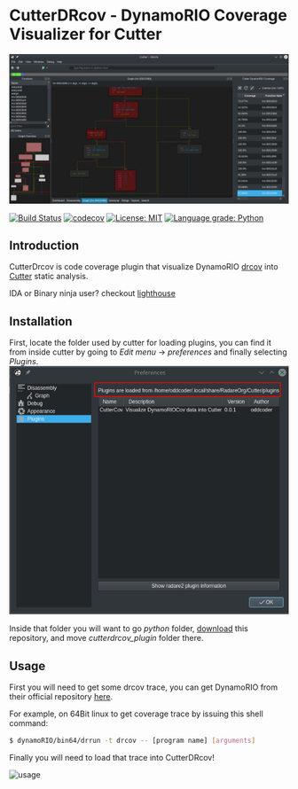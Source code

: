 # CutterDRcov - DynamoRIO Coverage Visualizer for Cutter

![Screenshot](screanshots/overview.jpg?raw=true)

[![Build Status](https://travis-ci.org/oddcoder/CutterDRcov.svg?branch=master)](https://travis-ci.org/oddcoder/CutterDRcov)
[![codecov](https://codecov.io/gh/oddcoder/CutterDRcov/branch/master/graph/badge.svg)](https://codecov.io/gh/oddcoder/CutterDRcov)
[![License: MIT](https://img.shields.io/badge/License-MIT-blue.svg)](LICENSE)
[![Language grade: Python](https://img.shields.io/lgtm/grade/python/g/oddcoder/CutterDRcov.svg?logo=lgtm&logoWidth=18)](https://lgtm.com/projects/g/oddcoder/CutterDRcov/context:python)

## Introduction

CutterDrcov is code coverage plugin that visualize DynamoRIO
[drcov](http://dynamorio.org/docs/page_drcov.html) into [Cutter](https://cutter.re)
static analysis.

IDA or Binary ninja user? checkout
[lighthouse](https://github.com/gaasedelen/lighthouse)

## Installation
First, locate the folder used by cutter for loading plugins, you can find it
from inside cutter by going to *Edit menu* → *preferences* and finally
selecting *Plugins*.
![pathlocation](screanshots/path.jpg?raw=true)

Inside that folder you will want to go *python* folder,
[download](https://github.com/oddcoder/CutterDRcov/archive/master.zip) this
repository, and move *cutterdrcov_plugin* folder there.

## Usage

First you will need to get some drcov trace, you can get DynamoRIO from their
official repository [here](https://github.com/DynamoRIO/dynamorio/releases).

For example, on 64Bit linux to get coverage trace by issuing this shell command:

```sh
$ dynamoRIO/bin64/drrun -t drcov -- [program name] [arguments]
```
Finally you will need to load that trace into CutterDRcov!

![usage](screanshots/usage.gif?raw=true)
